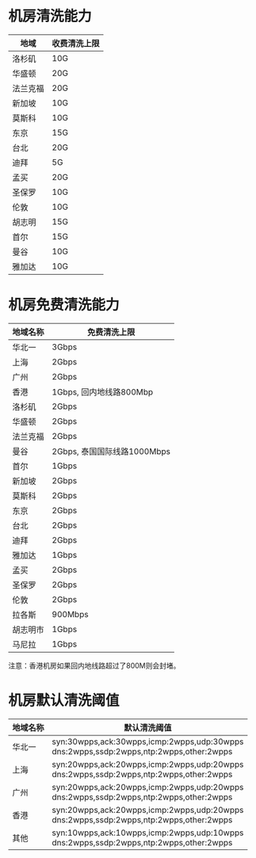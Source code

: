 

# 机房清洗能力

| 地域   | 收费清洗上限 |
| ---- | ------ |
| 洛杉矶  | 10G    |
| 华盛顿  | 20G     |
| 法兰克福 | 20G     |
| 新加坡  | 10G    |
| 莫斯科  | 10G    |
| 东京   | 15G    |
| 台北   | 20G    |
| 迪拜   | 5G    |
| 孟买   | 20G    |
| 圣保罗   | 10G    |
| 伦敦   | 10G    |
| 胡志明   | 15G    |
| 首尔   | 15G    |
| 曼谷   | 10G    |
| 雅加达   | 10G    |

# 机房免费清洗能力

| 地域名称 | 免费清洗上限 |
| ---- | ------ |
|华北一| 3Gbps |
|上海| 2Gbps|
|广州| 2Gbps|
|香港| 1Gbps, 回内地线路800Mbp|
|洛杉矶| 2Gbps|
|华盛顿| 2Gbps|
|法兰克福| 2Gbps|
|曼谷|2Gbps, 泰国国际线路1000Mbps|
|首尔|1Gbps|
|新加坡|2Gbps|
|莫斯科|2Gbps|
|东京|2Gbps|
|台北|2Gbps|
|迪拜|2Gbps|
|雅加达|1Gbps|
|孟买|2Gbps|
|圣保罗|2Gbps|
|伦敦|2Gbps|
|拉各斯|900Mbps|
|胡志明市|1Gbps|
|马尼拉|1Gbps|

<wrap em>注意：香港机房如果回内地线路超过了800M则会封堵。</wrap>

# 机房默认清洗阈值

| 地域名称 | 默认清洗阈值 |
| ---- | ------ |
| 华北一| syn:30wpps,ack:30wpps,icmp:2wpps,udp:30wpps<br>dns:2wpps,ssdp:2wpps,ntp:2wpps,other:2wpps |
|上海| syn:20wpps,ack:20wpps,icmp:2wpps,udp:20wpps<br>dns:2wpps,ssdp:2wpps,ntp:2wpps,other:2wpps|
|广州| syn:20wpps,ack:20wpps,icmp:2wpps,udp:20wpps<br>dns:2wpps,ssdp:2wpps,ntp:2wpps,other:2wpps|
|香港| syn:20wpps,ack:20wpps,icmp:2wpps,udp:20wpps<br>dns:2wpps,ssdp:2wpps,ntp:2wpps,other:2wpps|
|其他| syn:10wpps,ack:10wpps,icmp:2wpps,udp:10wpps<br>dns:2wpps,ssdp:2wpps,ntp:2wpps,other:2wpps|
